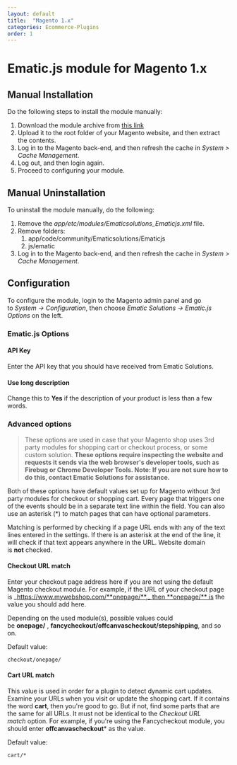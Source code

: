 ```yaml
---
layout: default
title:  "Magento 1.x"
categories: Ecommerce-Plugins
order: 1
---
```


# Ematic.js module for Magento 1.x

## Manual Installation

Do the following steps to install the module manually:

1.  Download the module archive from [this link](http://api.ematicsolutions.com/v1/plugins/dist/ematicsolutions_ematicjs_v1.0.7-mage1.zip)
2.  Upload it to the root folder of your Magento website, and then extract the contents.
3.  Log in to the Magento back-end, and then refresh the cache in _System > Cache Management_.
4.  Log out, and then login again.
5.  Proceed to configuring your module.

## Manual Uninstallation

To uninstall the module manually, do the following:

1.  Remove the _app/etc/modules/Ematicsolutions_Ematicjs.xml_ file.
2.  Remove folders:
    1.  app/code/community/Ematicsolutions/Ematicjs
    2.  js/ematic
3.  Log in to the Magento back-end, and then refresh the cache in _System > Cache Management_.

## Configuration

To configure the module, login to the Magento admin panel and go to _System -> Configuration_, then choose _Ematic Solutions -> Ematic.js Options_ on the left.

### Ematic.js Options

#### **API Key**

Enter the API key that you should have received from Ematic Solutions.

#### **Use long description**

Change this to **Yes** if the description of your product is less than a few words.

### Advanced options

> These options are used in case that your Magento shop uses 3rd party modules for shopping cart or checkout process, or some custom solution. **These options require inspecting the website and requests it sends via the web browser's developer tools, such as Firebug or Chrome Developer Tools. 
Note: If you are not sure how to do this, contact Ematic Solutions for assistance.**

Both of these options have default values set up for Magento without 3rd party modules for checkout or shopping cart. Every page that triggers one of the events should be in a separate text line within the field. You can also use an asterisk (*) to match pages that can have optional parameters.

Matching is performed by checking if a page URL ends with any of the text lines entered in the settings. If there is an asterisk at the end of the line, it will check if that text appears anywhere in the URL. Website domain is **not** checked.

#### **Checkout URL match**

Enter your checkout page address here if you are not using the default Magento checkout module. For example, if the URL of your checkout page is _https://www.mywebshop.com/**onepage/**,_ then **onepage/** is the value you should add here.

Depending on the used module(s), possible values could be **onepage/** , **fancycheckout/offcanvascheckout/stepshipping**, and so on.

Default value:

    checkout/onepage/

#### **Cart URL match**

This value is used in order for a plugin to detect dynamic cart updates. Examine your URLs when you visit or update the shopping cart. If it contains the word **cart**, then you're good to go. But if not, find some parts that are the same for all URLs. It must not be identical to the _Checkout URL match_ option. For example, if you're using the Fancycheckout module, you should enter **offcanvascheckout*** as the value.

Default value:

    cart/*